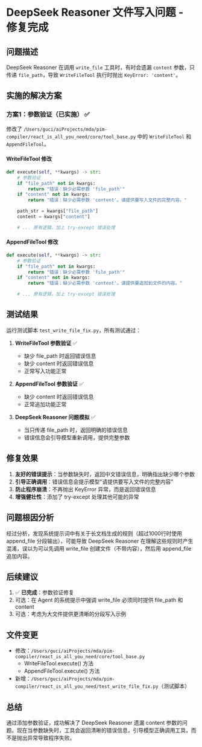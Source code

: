 # DeepSeek Reasoner 文件写入问题 - 修复完成

## 问题描述
DeepSeek Reasoner 在调用 `write_file` 工具时，有时会遗漏 `content` 参数，只传递 `file_path`，导致 `WriteFileTool` 执行时抛出 `KeyError: 'content'`。

## 实施的解决方案

### 方案1：参数验证（已实施） ✅

修改了 `/Users/guci/aiProjects/mda/pim-compiler/react_is_all_you_need/core/tool_base.py` 中的 `WriteFileTool` 和 `AppendFileTool`。

#### WriteFileTool 修改
```python
def execute(self, **kwargs) -> str:
    # 参数验证
    if "file_path" not in kwargs:
        return "错误：缺少必需参数 'file_path'"
    if "content" not in kwargs:
        return "错误：缺少必需参数 'content'。请提供要写入文件的完整内容。"

    path_str = kwargs["file_path"]
    content = kwargs["content"]

    # ... 原有逻辑，加上 try-except 错误处理
```

#### AppendFileTool 修改
```python
def execute(self, **kwargs) -> str:
    # 参数验证
    if "file_path" not in kwargs:
        return "错误：缺少必需参数 'file_path'"
    if "content" not in kwargs:
        return "错误：缺少必需参数 'content'。请提供要追加到文件的内容。"

    # ... 原有逻辑，加上 try-except 错误处理
```

## 测试结果

运行测试脚本 `test_write_file_fix.py`，所有测试通过：

1. **WriteFileTool 参数验证** ✅
   - 缺少 file_path 时返回错误信息
   - 缺少 content 时返回错误信息
   - 正常写入功能正常

2. **AppendFileTool 参数验证** ✅
   - 缺少 content 时返回错误信息
   - 正常追加功能正常

3. **DeepSeek Reasoner 问题模拟** ✅
   - 当只传递 file_path 时，返回明确的错误信息
   - 错误信息会引导模型重新调用，提供完整参数

## 修复效果

1. **友好的错误提示**：当参数缺失时，返回中文错误信息，明确指出缺少哪个参数
2. **引导正确调用**：错误信息会提示模型"请提供要写入文件的完整内容"
3. **防止程序崩溃**：不再抛出 KeyError 异常，而是返回错误信息
4. **增强健壮性**：添加了 try-except 处理其他可能的异常

## 问题根因分析

经过分析，发现系统提示词中有关于长文档生成的规则（超过1000行时使用 append_file 分段输出），可能导致 DeepSeek Reasoner 在理解这些规则时产生混淆，误以为可以先调用 write_file 创建文件（不带内容），然后用 append_file 追加内容。

## 后续建议

1. ✅ **已完成**：参数验证修复
2. 可选：在 Agent 的系统提示中强调 write_file 必须同时提供 file_path 和 content
3. 可选：考虑为大文件提供更清晰的分段写入示例

## 文件变更

- 修改：`/Users/guci/aiProjects/mda/pim-compiler/react_is_all_you_need/core/tool_base.py`
  - WriteFileTool.execute() 方法
  - AppendFileTool.execute() 方法
- 新增：`/Users/guci/aiProjects/mda/pim-compiler/react_is_all_you_need/test_write_file_fix.py`（测试脚本）

## 总结

通过添加参数验证，成功解决了 DeepSeek Reasoner 遗漏 content 参数的问题。现在当参数缺失时，工具会返回清晰的错误信息，引导模型正确调用工具，而不是抛出异常导致程序失败。